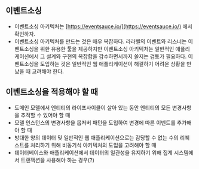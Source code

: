 ## 이벤트소싱
- 이벤트소싱 아키텍처는 [https://eventsauce.io/](https://eventsauce.io/) 에서 확인하자.
- 이벤트소싱 아키텍처를 만드는 것은 매우 복잡하다. 라라벨의 이벤트와 리스너는 이벤트소싱을 위한 유용한 툴을 제공하지만 이벤트소싱 아키텍처는 일반적인 애플리케이션에서 그 설계와 구현의 복잡함을 감수하면서까지 쓸지는 검토가 필요하다. 이벤트소싱을 도입하는 것은 일반적인 웹 애플리케이션이 해결하기 어려운 상황을 만났을 때 고려해야 한다.

## 이벤트소싱을 적용해야 할 때
- 도메인 모델에서 엔티티의 라이프사이클이 살아 있는 동안 엔티티의 모든 변경사항을 추적할 수 있어야 할 때
- 모델 인스턴스의 변경사항을 옵저버 패턴을 도입하여 변경에 따른 이벤트를 추가해야 할 때
- 방대한 양의 데이터 및 일반적인 웹 애플리케이션으로는 감당할 수 없는 수의 리퀘스트를 처리하기 위해 비동기식 아키텍처의 도입을 고려해야 할 때
- 데이터베이스와 애플리케이션에서 데이터의 일관성을 유지하기 위해 집계 시스템에서 트랜잭션을 사용해야 하는 경우(?)

